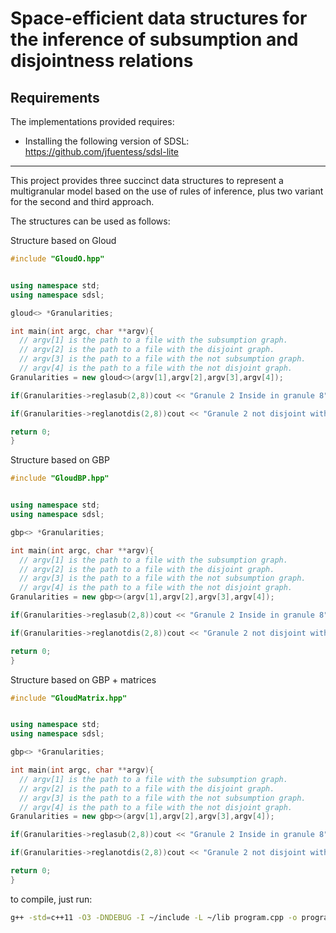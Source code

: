 Space-efficient data structures for the inference of subsumption and disjointness relations
=========

Requirements
------------

The implementations provided requires:

* Installing the following version of SDSL: https://github.com/jfuentess/sdsl-lite

------------

This project provides three succinct data structures to represent a multigranular model based on the use of rules of inference, plus two variant for the second and third approach.

The structures can be used as follows:

Structure based on Gloud

```cpp
#include "GloudO.hpp"


using namespace std;
using namespace sdsl;

gloud<> *Granularities;

int main(int argc, char **argv){
  // argv[1] is the path to a file with the subsumption graph.
  // argv[2] is the path to a file with the disjoint graph.
  // argv[3] is the path to a file with the not subsumption graph.
  // argv[4] is the path to a file with the not disjoint graph.
Granularities = new gloud<>(argv[1],argv[2],argv[3],argv[4]);

if(Granularities->reglasub(2,8))cout << "Granule 2 Inside in granule 8"\n;

if(Granularities->reglanotdis(2,8))cout << "Granule 2 not disjoint with granule 8"\n;

return 0;
}
```

Structure based on GBP
```cpp
#include "GloudBP.hpp"


using namespace std;
using namespace sdsl;

gbp<> *Granularities;

int main(int argc, char **argv){
  // argv[1] is the path to a file with the subsumption graph.
  // argv[2] is the path to a file with the disjoint graph.
  // argv[3] is the path to a file with the not subsumption graph.
  // argv[4] is the path to a file with the not disjoint graph.
Granularities = new gbp<>(argv[1],argv[2],argv[3],argv[4]);

if(Granularities->reglasub(2,8))cout << "Granule 2 Inside in granule 8"\n;

if(Granularities->reglanotdis(2,8))cout << "Granule 2 not disjoint with granule 8"\n;

return 0;
}
```

Structure based on GBP + matrices
```cpp
#include "GloudMatrix.hpp"


using namespace std;
using namespace sdsl;

gbp<> *Granularities;

int main(int argc, char **argv){
  // argv[1] is the path to a file with the subsumption graph.
  // argv[2] is the path to a file with the disjoint graph.
  // argv[3] is the path to a file with the not subsumption graph.
  // argv[4] is the path to a file with the not disjoint graph.
Granularities = new gbp<>(argv[1],argv[2],argv[3],argv[4]);

if(Granularities->reglasub(2,8))cout << "Granule 2 Inside in granule 8"\n;

if(Granularities->reglanotdis(2,8))cout << "Granule 2 not disjoint with granule 8"\n;

return 0;
}
```



to compile, just run:


```sh
g++ -std=c++11 -O3 -DNDEBUG -I ~/include -L ~/lib program.cpp -o program -lsdsl
```
